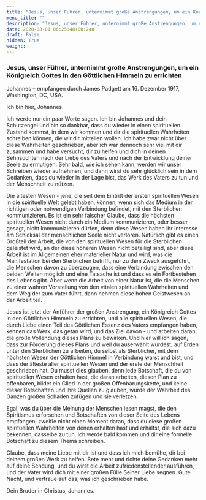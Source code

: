 ```yaml
---
title: "Jesus, unser Führer, unternimmt große Anstrengungen, um ein Königreich Gottes in den Göttlichen Himmeln zu errichten"
menu_title: ""
description: "Jesus, unser Führer, unternimmt große Anstrengungen, um ein Königreich Gottes in den Göttlichen Himmeln zu errichten"
date: 2020-08-01 06:25:48+00:240
draft: False
hidden: True
weight:
---
```

### Jesus, unser Führer, unternimmt große Anstrengungen, um ein Königreich Gottes in den Göttlichen Himmeln zu errichten

Johannes – empfangen durch James Padgett am 16. Dezember 1917, Washington, DC, USA.

Ich bin hier, Johannes.

Ich werde nur ein paar Worte sagen. Ich bin Johannes und dein Schutzengel und bin so dankbar, dass du wieder in einen spirituellen Zustand kommst, in dem wir kommen und dir die spirituellen Wahrheiten schreiben können, die wir dir mitteilen wollen. Ich habe zwar nicht über diese Wahrheiten geschrieben, aber ich war dennoch sehr viel mit dir zusammen und habe versucht, dir zu helfen und dich in deinen Sehnsüchten nach der Liebe des Vaters und nach der Entwicklung deiner Seele zu ermutigen. Sehr bald, wie ich sehen kann, werden wir unser Schreiben wieder aufnehmen, und dann wirst du sehr glücklich sein in dem Gedanken, dass du wieder in der Lage bist, das Werk des Vaters zu tun und der Menschheit zu nützen.

Die ältesten Wesen - jene, die seit dem Eintritt der ersten spirituellen Wesen in die spirituelle Welt gelebt haben, können, wenn sich das Medium in der richtigen oder notwendigen Verbindung befindet, mit den Sterblichen kommunizieren. Es ist ein sehr falscher Glaube, dass die höchsten spirituellen Wesen nicht durch ein Medium kommunizieren, oder besser gesagt, nicht kommunizieren dürfen, denn diese Wesen haben ihr Interesse am Schicksal der menschlichen Seele nicht verloren. Natürlich gibt es einen Großteil der Arbeit, die von den spirituellen Wesen für die Sterblichen geleistet wird, an der diese höheren Wesen nicht beteiligt sind, aber diese Arbeit ist im Allgemeinen eher materieller Natur und wird, was die Manifestation bei den Sterblichen betrifft, nur zu dem Zweck ausgeführt, die Menschen davon zu überzeugen, dass eine Verbindung zwischen den beiden Welten möglich und eine Tatsache ist und dass es ein Fortbestehen des Lebens gibt. Aber wenn die Arbeit von einer Natur ist, die die Menschen zu einer wahren Vorstellung von den vitalen spirituellen Wahrheiten und dem Weg der zum Vater führt, dann nehmen diese hohen Geistwesen an der Arbeit teil.

Jesus ist jetzt der Anführer der großen Anstrengung, ein Königreich Gottes in den Göttlichen Himmeln zu errichten, und alle spirituellen Wesen, die durch Liebe einen Teil des Göttlichen Essenz des Vaters empfangen haben, kennen das Werk, das getan wird, und das Ziel davon - und arbeiten daran, die große Vollendung dieses Plans zu bewirken. Und hier will ich sagen, dass zur Förderung dieses Plans und weil du auserwählt wurdest, auf Erden unter den Sterblichen zu arbeiten, du selbst als Sterblicher, mit dem höchsten Wesen der Göttlichen Himmel in Verbindung warst und bist, und dass der älteste aller spirituellen Wesen und der erste der Menschheit geschrieben hat. Du musst dies glauben, denn jede Botschaft, die du von spirituellen Wesen erhalten hast, die daran arbeiten, diesen Plan zu offenbaren, bildet ein Glied in der großen Offenbarungskette, und keine dieser Botschaften und ihre Quellen zu glauben, würde der Wahrheit des Ganzen großen Schaden zufügen und sie verletzen.

Egal, was du über die Meinung der Menschen lesen magst, die den Spiritismus erforschen und Botschaften von dieser Seite des Lebens empfangen, zweifle nicht einen Moment daran, dass du diese großen spirituellen Wahrheiten von denen erhalten hast und erhältst, die sich dazu bekennen, dasselbe zu tun. Ich werde bald kommen und dir eine formelle Botschaft zu diesem Thema schreiben.

Glaube, dass meine Liebe mit dir ist und dass ich mich bemühe, dir bei deinem großen Werk zu helfen. Bete mehr und richte deine Gedanken mehr auf deine Sendung, und du wirst die Arbeit zufriedenstellender ausführen, und der Vater wird dich mit einer großen Fülle Seiner Liebe segnen. Gute Nacht, und vertraue auf das, was ich geschrieben habe.

Dein Bruder in Christus, Johannes.
